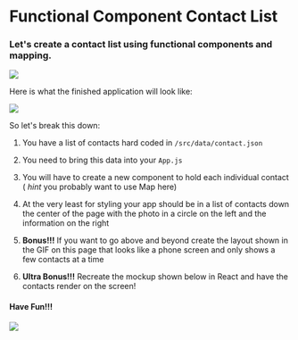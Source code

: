 
# Functional Component Contact List

### Let's create a contact list using functional components and mapping.

![](https://media.giphy.com/media/63I6FXZTXks2A/giphy.gif)


Here is what the finished application will look like:

![](https://media.giphy.com/media/YleV4Tht95MPtY01nW/giphy.gif)


So let's break this down:

1) You have a list of contacts hard coded in `/src/data/contact.json`

2) You need to bring this data into your `App.js`

2) You will have to create a new component to hold each individual contact ( *hint* you probably want to use Map here)

3) At the very least for styling your app should be in a list of contacts down the center of the page with the photo in a circle on the left and the information on the right

4) **Bonus!!!** If you want to go above and beyond create the layout shown in the GIF on this page that looks like a phone screen and only shows a few contacts at a time

5) **Ultra Bonus!!!** Recreate the mockup shown below in React and have the contacts render on the screen!


#### Have Fun!!!


![](https://raw.git.generalassemb.ly/ga-wdi-exercises/cell_phone_html_css/master/mock.png)